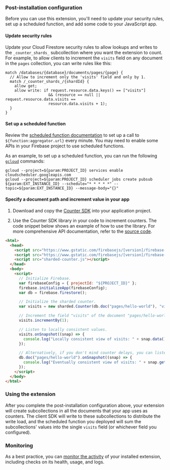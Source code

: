### Post-installation configuration

Before you can use this extension, you'll need to update your security rules, set up a scheduled function, and add some code to your JavaScript app.

#### Update security rules

Update your Cloud Firestore security rules to allow lookups and writes to the `_counter_shards_` subcollection where you want the extension to count. For example, to allow clients to increment the `visits` field on any document in the `pages` collection, you can write rules like this:

```
match /databases/{database}/documents/pages/{page} {
  // Allow to increment only the 'visits' field and only by 1.
  match /_counter_shards_/{shardId} {
    allow get;
    allow write: if request.resource.data.keys() == ["visits"]
                   && (resource == null || request.resource.data.visits ==
                   resource.data.visits + 1);
  }
}
```

#### Set up a scheduled function

Review the [scheduled function documentation](https://firebase.google.com/docs/functions/schedule-functions) to set up a call to `${function:aggregator.url}` every minute. You may need to enable some APIs in your Firebase project to use scheduled functions.

As an example, to set up a scheduled function, you can run the following [`gcloud`](https://cloud.google.com/sdk/gcloud/) commands:

```
gcloud --project=${param:PROJECT_ID} services enable cloudscheduler.googleapis.com
gcloud --project=${param:PROJECT_ID} scheduler jobs create pubsub ${param:EXT_INSTANCE_ID} --schedule="* * * * *" --topic=${param:EXT_INSTANCE_ID} --message-body="{}"
```

#### Specify a document path and increment value in your app

1.  Download and copy the [Counter SDK](https://github.com/firebase/extensions/blob/master/firestore-counter/clients/web/dist/sharded-counter.js) into your application project.

1.  Use the Counter SDK library in your code to increment counters. The code snippet below shows an example of how to use the library. For more comprehensive API documentation, refer to the [source code](https://github.com/firebase/extensions/blob/master/firestore-counter/clients/web/src/index.ts).

  ```html
  <html>
    <head>
      <script src="https://www.gstatic.com/firebasejs/[version]/firebase-app.js"></script>
      <script src="https://www.gstatic.com/firebasejs/[version]/firebase-firestore.js"></script>
      <script src="sharded-counter.js"></script>
    </head>
    <body>
      <script>
        // Initialize Firebase.
        var firebaseConfig = { projectId: "${PROJECT_ID}" };
        firebase.initializeApp(firebaseConfig);
        var db = firebase.firestore();

        // Initialize the sharded counter.
        var visits = new sharded.Counter(db.doc("pages/hello-world"), "visits");

        // Increment the field "visits" of the document "pages/hello-world".
        visits.incrementBy(1);

        // Listen to locally consistent values.
        visits.onSnapshot((snap) => {
          console.log("Locally consistent view of visits: " + snap.data());
        });

        // Alternatively, if you don't mind counter delays, you can listen to the document directly.
        db.doc("pages/hello-world").onSnapshot((snap) => {
          console.log("Eventually consistent view of visits: " + snap.get("visits"));
        });
      </script>
    </body>
  </html>
  ```

### Using the extension

After you complete the post-installation configuration above, your extension will create subcollections in all the documents that your app uses as counters. The client SDK will write to these subcollections to distribute the write load, and the scheduled function you deployed will sum the subcollections' values into the single `visits` field (or whichever field you configured).

### Monitoring

As a best practice, you can [monitor the activity](https://firebase.google.com/docs/extensions/manage-installed-extensions#monitor) of your installed extension, including checks on its health, usage, and logs.
